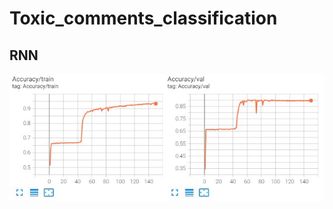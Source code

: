 # Toxic_comments_classification

## RNN

<img src='https://github.com/JosephFrancisTribbiani/Toxic_comments_classification/blob/main/images/accuracy_RNN.JPG'></img>
